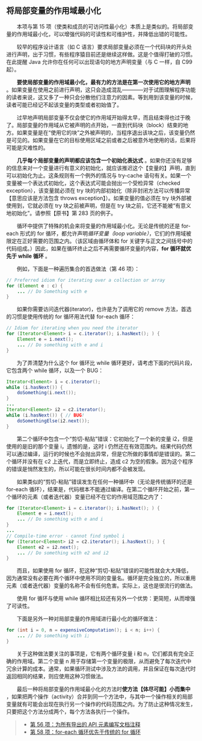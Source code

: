 ## 将局部变量的作用域最小化

&emsp;&emsp;本项与第 15 项（使类和成员的可访问性最小化）本质上是类似的。将局部变量的作用域最小化，可以增强代码的可读性和可维护性，并降低出错的可能性。

&emsp;&emsp;较早的程序设计语言（如 C 语言）要求局部变量必须在一个代码块的开头处进行声明，出于习惯，有些程序猿目前还是继续这样做。这是个值得打破的习惯。在此提醒 Java 允许你在任何可以出现语句的地方声明变量（与 C 一样，自 C99 起）。

&emsp;&emsp;**要使局部变量的作用域最小化，最有力的方法是在第一次使用它的地方声明** 。如果变量在使用之前进行声明，这只会造成混乱————对于试图理解程序功能的读者来说，这又多了一种只会分散他们注意力的因素。等到用到该变量的时候，读者可能已经记不起该变量的类型或者初始值了。

&emsp;&emsp;过早地声明局部变量不仅会使它的作用域开始得太早，而且结束得也过于晚了。局部变量的作用域从它被声明的点开始，一直到代码块（block）结束的地方。如果变量是在“使用它的块”之外被声明的，当程序退出该块之后，该变量仍然是可见的。如果变量在它的目标使用区域之前或者之后被意外地使用的话，后果将可能是灾难性的。

&emsp;&emsp;**几乎每个局部变量的声明都应该包含一个初始化表达式** 。如果你还没有足够的信息来对一个变量进行有意义的初始化，就应该推迟这个【变量的】声明，直到可以初始化为止。这条规则有一个例外的情况与 try-cache 语句有关。如果一个变量被一个表达式初始化，这个表达式可能会抛出一个受检异常（checked exception），该变量就必须在 try 块的内部初始化（除非封闭方法可以传播异常【意思应该是方法包含 throws exception】）。如果变量的值必须在 try 块外部被使用到，它就必须在 try 块之前被声明，但是在 try 块之前，它还不能被“有意义地初始化”。请参照【原书】第 283 页的例子。

&emsp;&emsp;循环中提供了特殊的机会来将变量的作用域最小化。无论是传统的还是 for-each 形式的 for 循环，都允许声明*循环变量（loop variable）*，它们的作用域被限定在正好需要的范围之内。（该区域由循环体和 for 关键字与正文之间括号中的代码组成。）因此，如果在循环终止之后不再需要循环变量的内容，**for 循环就优先于 while 循环** 。

&emsp;&emsp;例如，下面是一种遍历集合的首选做法（第 46 项）：

```java
// Preferred idiom for iterating over a collection or array
for (Element e : c) {
    ... // Do Something with e
}
```

&emsp;&emsp;如果你需要访问迭代器(iterator)，也许是为了调用它的 remove 方法，首选的习惯是使用传统的 for 循环用法代替 for-each 循环：

```java
// Idiom for iterating when you need the iterator
for (Iterator<Element> i = c.iterator(); i.hasNext(); ) {
    Element e = i.next();
    ... // Do something with e and i
}
```

&emsp;&emsp;为了弄清楚为什么这个 for 循环比 while 循环更好，请考虑下面的代码片段，它包含两个 while 循环，以及一个 BUG：

```java
Iterator<Element> i = c.iterator();
while (i.hasNext()) {
    doSomething(i.next());
}
...
Iterator<Element> i2 = c2.iterator();
while (i.hasNext()) { // BUG!
    doSomethingElse(i2.next());
}
```

&emsp;&emsp;第二个循环中包含一个“剪切-粘贴”错误：它初始化了一个新的变量 i2，但是使用的是旧的那个变量 i，遗憾的是，这时 i 仍然还在有效范围内。结果代码仍然可以通过编译，运行的时候也不会抛出异常，但是它所做的事情却是错误的。第二个循环并没有在 c2 上迭代，而是立即终止，造成 c2 为空的假象。因为这个程序的错误是悄然发生的，所以可能在很长时间内都不会被发现。

&emsp;&emsp;如果类似的“剪切-粘贴”错误发生在任何一种循环中（无论是传统循环的还是 for-each 循环），结果是，代码根本不能通过编译。在第二个循环开始之前，第一个循环的元素（或者迭代器）变量已经不在它的作用域范围之内了：

```java
for (Iterator<Element> i = c.iterator(); i.hasNext(); ) {
    Element e = i.next();
    ... // Do something with e and i
}
...
// Compile-time error - cannot find symbol i
for (Iterator<Element> i2 = c2.iterator(); i.hasNext(); ) {
    Element e2 = i2.next();
    ... // Do something with e2 and i2
}
```

&emsp;&emsp;而且，如果使用 for 循环，犯这种“剪切-粘贴”错误的可能性就会大大降低，因为通常没有必要在两个循环中使用不同的变量名。循环是完全独立的，所以重用元素（或者迭代器）变量的名称不会有任何危害。实际上，这也是很流行的做法。

&emsp;&emsp;使用 for 循环与使用 while 循环相比较还有另外一个优势：更简短，从而增强了可读性。

&emsp;&emsp;下面是另外一种对局部变量的作用域进行最小化的循环做法：

```java
for (int i = 0, n = expensiveComputation(); i < n; i++) {
    ... // Do something with i;
}
```

&emsp;&emsp;关于这种做法要关注的事项是，它有两个循环变量 i 和 n，它们都具有完全正确的作用域。第二个变量 n 用于存储第一个变量的极限，从而避免了每次迭代中冗余计算的成本。通常，如果循环测试中涉及方法的调用，并且保证在每次迭代时返回相同的结果，则应使用这种习惯做法。

&emsp;&emsp;最后一种将局部变量的作用域最小化的方法时**使方法【体尽可能】小而集中** ，如果把两个操作（activity）合并到同一个方法中，与其中一个操作相关的局部变量就有可能会出现在执行另一个操作的代码范围之内。为了防止这种情况发生，只要把这个方法分成两个，每个方法各执行一个操作。

> - [第 56 项：为所有导出的 API 元素编写文档注释](https://gitee.com/lin-mt/effective-java-third-edition/blob/master/第08章：方法/第56项：为所有导出的API元素编写文档注释.md)
> - [第 58 项：for-each 循环优先于传统的 for 循环](https://gitee.com/lin-mt/effective-java-third-edition/blob/master/第09章：通用编程/第58项：for-each循环优先于传统的for循环.md)
